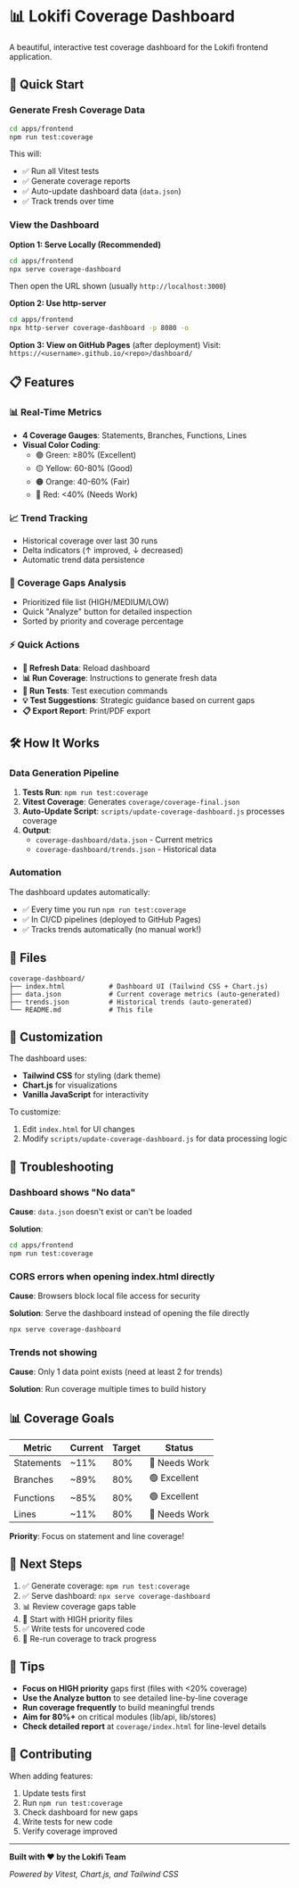 # 📊 Lokifi Coverage Dashboard

A beautiful, interactive test coverage dashboard for the Lokifi frontend application.

## 🚀 Quick Start

### Generate Fresh Coverage Data

```bash
cd apps/frontend
npm run test:coverage
```

This will:
- ✅ Run all Vitest tests
- ✅ Generate coverage reports
- ✅ Auto-update dashboard data (`data.json`)
- ✅ Track trends over time

### View the Dashboard

**Option 1: Serve Locally (Recommended)**
```bash
cd apps/frontend
npx serve coverage-dashboard
```
Then open the URL shown (usually `http://localhost:3000`)

**Option 2: Use http-server**
```bash
cd apps/frontend
npx http-server coverage-dashboard -p 8080 -o
```

**Option 3: View on GitHub Pages** (after deployment)
Visit: `https://<username>.github.io/<repo>/dashboard/`

## 📋 Features

### 📊 Real-Time Metrics
- **4 Coverage Gauges**: Statements, Branches, Functions, Lines
- **Visual Color Coding**:
  - 🟢 Green: ≥80% (Excellent)
  - 🟡 Yellow: 60-80% (Good)
  - 🟠 Orange: 40-60% (Fair)
  - 🔴 Red: <40% (Needs Work)

### 📈 Trend Tracking
- Historical coverage over last 30 runs
- Delta indicators (↑ improved, ↓ decreased)
- Automatic trend data persistence

### 🎯 Coverage Gaps Analysis
- Prioritized file list (HIGH/MEDIUM/LOW)
- Quick "Analyze" button for detailed inspection
- Sorted by priority and coverage percentage

### ⚡ Quick Actions
- **🔄 Refresh Data**: Reload dashboard
- **📊 Run Coverage**: Instructions to generate fresh data
- **🧪 Run Tests**: Test execution commands
- **💡 Test Suggestions**: Strategic guidance based on current gaps
- **📋 Export Report**: Print/PDF export

## 🛠️ How It Works

### Data Generation Pipeline

1. **Tests Run**: `npm run test:coverage`
2. **Vitest Coverage**: Generates `coverage/coverage-final.json`
3. **Auto-Update Script**: `scripts/update-coverage-dashboard.js` processes coverage
4. **Output**:
   - `coverage-dashboard/data.json` - Current metrics
   - `coverage-dashboard/trends.json` - Historical data

### Automation

The dashboard updates automatically:
- ✅ Every time you run `npm run test:coverage`
- ✅ In CI/CD pipelines (deployed to GitHub Pages)
- ✅ Tracks trends automatically (no manual work!)

## 📁 Files

```
coverage-dashboard/
├── index.html           # Dashboard UI (Tailwind CSS + Chart.js)
├── data.json            # Current coverage metrics (auto-generated)
├── trends.json          # Historical trends (auto-generated)
└── README.md            # This file
```

## 🎨 Customization

The dashboard uses:
- **Tailwind CSS** for styling (dark theme)
- **Chart.js** for visualizations
- **Vanilla JavaScript** for interactivity

To customize:
1. Edit `index.html` for UI changes
2. Modify `scripts/update-coverage-dashboard.js` for data processing logic

## 🐛 Troubleshooting

### Dashboard shows "No data"

**Cause**: `data.json` doesn't exist or can't be loaded

**Solution**:
```bash
cd apps/frontend
npm run test:coverage
```

### CORS errors when opening index.html directly

**Cause**: Browsers block local file access for security

**Solution**: Serve the dashboard instead of opening the file directly
```bash
npx serve coverage-dashboard
```

### Trends not showing

**Cause**: Only 1 data point exists (need at least 2 for trends)

**Solution**: Run coverage multiple times to build history

## 📊 Coverage Goals

| Metric | Current | Target | Status |
|--------|---------|--------|--------|
| Statements | ~11% | 80% | 🔴 Needs Work |
| Branches | ~89% | 80% | 🟢 Excellent |
| Functions | ~85% | 80% | 🟢 Excellent |
| Lines | ~11% | 80% | 🔴 Needs Work |

**Priority**: Focus on statement and line coverage!

## 🚀 Next Steps

1. ✅ Generate coverage: `npm run test:coverage`
2. ✅ Serve dashboard: `npx serve coverage-dashboard`
3. 📊 Review coverage gaps table
4. 🎯 Start with HIGH priority files
5. ✅ Write tests for uncovered code
6. 🔄 Re-run coverage to track progress

## 📝 Tips

- **Focus on HIGH priority** gaps first (files with <20% coverage)
- **Use the Analyze button** to see detailed line-by-line coverage
- **Run coverage frequently** to build meaningful trends
- **Aim for 80%+** on critical modules (lib/api, lib/stores)
- **Check detailed report** at `coverage/index.html` for line-level details

## 🤝 Contributing

When adding features:
1. Update tests first
2. Run `npm run test:coverage`
3. Check dashboard for new gaps
4. Write tests for new code
5. Verify coverage improved

---

**Built with ❤️ by the Lokifi Team**

*Powered by Vitest, Chart.js, and Tailwind CSS*
